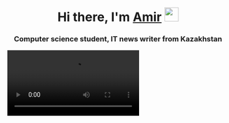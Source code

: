 <h1 align="center">Hi there, I'm <a href="https://daniilshat.ru/" target="_blank">Amir</a> 
<img src="https://github.com/blackcater/blackcater/raw/main/images/Hi.gif" height="32"/></h1>
<h3 align="center">Computer science student, IT news writer from Kazakhstan </h3>

![](https://github.com/amirkhankabdeshev/memory_game/blob/main/Memory%20Game%20_%20Javascript%20-%20Google%20Chrome%202023-08-21%2012-56-22.mp4)
